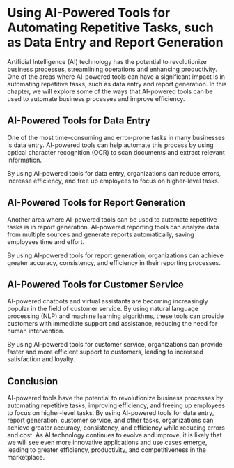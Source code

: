 Using AI-Powered Tools for Automating Repetitive Tasks, such as Data Entry and Report Generation
==================================================================================================================================================

Artificial Intelligence (AI) technology has the potential to revolutionize business processes, streamlining operations and enhancing productivity. One of the areas where AI-powered tools can have a significant impact is in automating repetitive tasks, such as data entry and report generation. In this chapter, we will explore some of the ways that AI-powered tools can be used to automate business processes and improve efficiency.

AI-Powered Tools for Data Entry
-------------------------------

One of the most time-consuming and error-prone tasks in many businesses is data entry. AI-powered tools can help automate this process by using optical character recognition (OCR) to scan documents and extract relevant information.

By using AI-powered tools for data entry, organizations can reduce errors, increase efficiency, and free up employees to focus on higher-level tasks.

AI-Powered Tools for Report Generation
--------------------------------------

Another area where AI-powered tools can be used to automate repetitive tasks is in report generation. AI-powered reporting tools can analyze data from multiple sources and generate reports automatically, saving employees time and effort.

By using AI-powered tools for report generation, organizations can achieve greater accuracy, consistency, and efficiency in their reporting processes.

AI-Powered Tools for Customer Service
-------------------------------------

AI-powered chatbots and virtual assistants are becoming increasingly popular in the field of customer service. By using natural language processing (NLP) and machine learning algorithms, these tools can provide customers with immediate support and assistance, reducing the need for human intervention.

By using AI-powered tools for customer service, organizations can provide faster and more efficient support to customers, leading to increased satisfaction and loyalty.

Conclusion
----------

AI-powered tools have the potential to revolutionize business processes by automating repetitive tasks, improving efficiency, and freeing up employees to focus on higher-level tasks. By using AI-powered tools for data entry, report generation, customer service, and other tasks, organizations can achieve greater accuracy, consistency, and efficiency while reducing errors and cost. As AI technology continues to evolve and improve, it is likely that we will see even more innovative applications and use cases emerge, leading to greater efficiency, productivity, and competitiveness in the marketplace.
